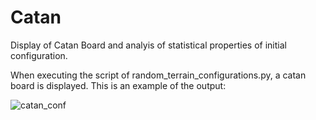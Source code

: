 # Catan
Display of Catan Board and analyis of statistical properties of initial configuration.

When executing the script of random_terrain_configurations.py, a catan board is displayed. This is an example of the output:

![catan_conf](https://user-images.githubusercontent.com/87387120/235319767-102f8340-126d-4c69-8f0e-fe9b655cb54f.png)
